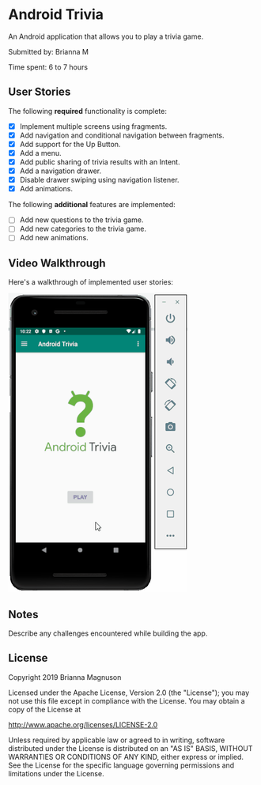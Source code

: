 # Android Trivia

An Android application that allows you to play a trivia game.

Submitted by: Brianna M

Time spent: 6 to 7 hours

## User Stories

The following **required** functionality is complete:

* [x] Implement multiple screens using fragments.
* [x] Add navigation and conditional navigation between fragments.
* [x] Add support for the Up Button.
* [x] Add a menu.
* [x] Add public sharing of trivia results with an Intent.
* [x] Add a navigation drawer.
* [x] Disable drawer swiping using navigation listener.
* [x] Add animations.

The following **additional** features are implemented:

* [ ] Add new questions to the trivia game.
* [ ] Add new categories to the trivia game.
* [ ] Add new animations.

## Video Walkthrough 

Here's a walkthrough of implemented user stories:

<img src='android_trivia_demo.gif' title='Android Trivia animated demo' alt='Android Trivia demo' />

## Notes

Describe any challenges encountered while building the app.

## License

Copyright 2019 Brianna Magnuson

Licensed under the Apache License, Version 2.0 (the "License");
you may not use this file except in compliance with the License.
You may obtain a copy of the License at

http://www.apache.org/licenses/LICENSE-2.0

Unless required by applicable law or agreed to in writing, software
distributed under the License is distributed on an "AS IS" BASIS,
WITHOUT WARRANTIES OR CONDITIONS OF ANY KIND, either express or implied.
See the License for the specific language governing permissions and
limitations under the License.

